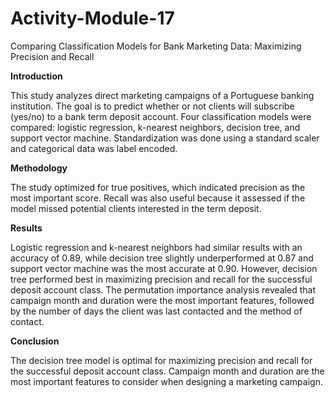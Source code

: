# Activity-Module-17

Comparing Classification Models for Bank Marketing Data: Maximizing Precision and Recall

**Introduction**

This study analyzes direct marketing campaigns of a Portuguese banking institution. The goal is to predict whether or not clients will subscribe (yes/no) to a bank term deposit account. Four classification models were compared: logistic regression, k-nearest neighbors, decision tree, and support vector machine. Standardization was done using a standard scaler and categorical data was label encoded.

**Methodology**

The study optimized for true positives, which indicated precision as the most important score. Recall was also useful because it assessed if the model missed potential clients interested in the term deposit.

**Results**

Logistic regression and k-nearest neighbors had similar results with an accuracy of 0.89, while decision tree slightly underperformed at 0.87 and support vector machine was the most accurate at 0.90. However, decision tree performed best in maximizing precision and recall for the successful deposit account class. The permutation importance analysis revealed that campaign month and duration were the most important features, followed by the number of days the client was last contacted and the method of contact.

**Conclusion**

The decision tree model is optimal for maximizing precision and recall for the successful deposit account class. Campaign month and duration are the most important features to consider when designing a marketing campaign.
